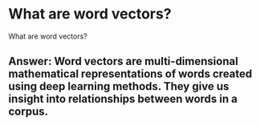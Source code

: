 # What are word vectors? #

What are word vectors?

## Answer: Word vectors are multi-dimensional mathematical representations of words created using deep learning methods. They give us insight into relationships between words in a corpus. ##